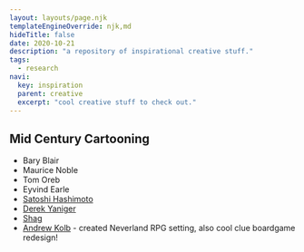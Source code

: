 ```yaml
---
layout: layouts/page.njk
templateEngineOverride: njk,md
hideTitle: false
date: 2020-10-21
description: "a repository of inspirational creative stuff."
tags: 
  - research
navi:
  key: inspiration
  parent: creative
  excerpt: "cool creative stuff to check out."
---
```


## Mid Century Cartooning

* Bary Blair
* Maurice Noble
* Tom Oreb
* Eyvind Earle
* [Satoshi Hashimoto](https://www.dutchuncle.co.uk/satoshi-hashimoto)
* [Derek Yaniger](http://www.derekart.com/illustration.html)
* [Shag](http://www.shag.com/)
* [Andrew Kolb](https://www.kolbisneat.com/) - created Neverland RPG setting, also cool clue boardgame redesign! 